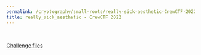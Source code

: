 ```yaml
---
permalink: /cryptography/small-roots/really-sick-aesthetic-CrewCTF-2022
title: really_sick_aesthetic - CrewCTF 2022
---
```


<br>

[Challenge files](https://github.com/Connor-McCartney/CTF_Files/tree/main/2022/SECFESTCTF/really_sick_aesthetic)

